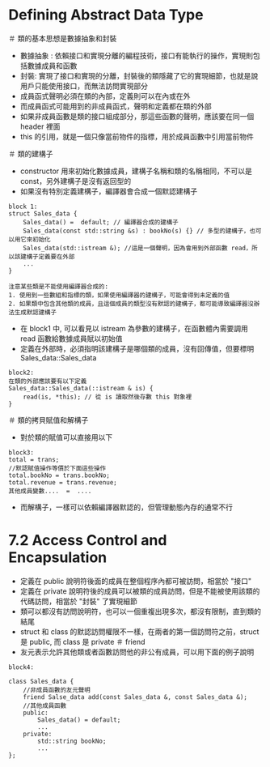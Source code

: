 # Defining Abstract Data Type
＃ 類的基本思想是數據抽象和封裝
- 數據抽象 : 依賴接口和實現分離的編程技術，接口有能執行的操作，實現則包括數據成員和函數
- 封裝: 實現了接口和實現的分離，封裝後的類隱藏了它的實現細節，也就是說用戶只能使用接口，而無法訪問實現部分
- 成員函式聲明必須在類的內部，定義則可以在內或在外
- 而成員函式可能用到的非成員函式，聲明和定義都在類的外部
- 如果非成員函數是類的接口組成部分，那這些函數的聲明，應該要在同一個 header 裡面
- this 的引用，就是一個只像當前物件的指標，用於成員函數中引用當前物件

＃ 類的建構子
- constructor 用來初始化數據成員，建構子名稱和類的名稱相同，不可以是 const，另外建構子是沒有返回型的
- 如果沒有特別定義建構子，編譯器會合成一個默認建構子
``` 
block 1:
struct Sales_data {
    Sales_data() =  default; // 編譯器合成的建構子
    Sales_data(const std::string &s) : bookNo(s) {} // 多型的建構子，也可以用它來初始化
    Sales_data(std::istream &); //這是一個聲明，因為會用到外部函數 read，所以該建構子定義要在外部
    ...
}

注意某些類是不能使用編譯器合成的: 
1. 使用到一些數組和指標的類，如果使用編譯器的建構子，可能會得到未定義的值
2. 如果類中包含其他類的成員，且這個成員的類型沒有默認的建構子，都可能導致編譯器沒辦法生成默認建構子
```
- 在 block1 中, 可以看見以 istream 為參數的建構子，在函數體內需要調用 read 函數給數據成員賦以初始值
- 定義在外部時，必須指明該建構子是哪個類的成員，沒有回傳值，但要標明 Sales_data::Sales_data
```
block2:
在類的外部應該要有以下定義
Sales_data::Sales_data(::istream & is) {
    read(is, *this); // 從 is 讀取然後存數 this 對象裡
}
```
＃ 類的拷貝賦值和解構子
- 對於類的賦值可以直接用以下
```
block3:
total = trans;  
//默認賦值操作等價於下面這些操作
total.bookNo = trans.bookNo;
total.revenue = trans.revenue;
其他成員變數....  =  ....

```
- 而解構子，一樣可以依賴編譯器默認的，但管理動態內存的通常不行

# 7.2 Access Control and Encapsulation
- 定義在 public 說明符後面的成員在整個程序內都可被訪問，相當於 "接口"
- 定義在 private 說明符後的成員可以被類的成員訪問，但是不能被使用該類的代碼訪問，相當於 "封裝" 了實現細節
- 類可以都沒有訪問說明符，也可以一個重複出現多次，都沒有限制，直到類的結尾
- struct 和 class 的默認訪問權限不一樣，在兩者的第一個訪問符之前，struct 是 public, 而 class 是 private
＃ friend
- 友元表示允許其他類或者函數訪問他的非公有成員，可以用下面的例子說明
```
block4:

class Sales_data {
    //非成員函數的友元聲明
    friend Salse_data add(const Sales_data &, const Sales_data &);
    //其他成員函數
    public:
        Sales_data() = default;
        ...
    private:
        std::string bookNo;
        ...
};

```











